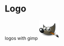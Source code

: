 # Logo
 logos with gimp ![](https://raw.githubusercontent.com/georgecristian97/Logo/main/logo/gimp-logo.png)

